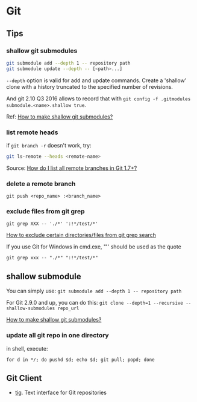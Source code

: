 # Git

## Tips

### shallow git submodules

```sh
git submodule add --depth 1 -- repository path
git submodule update --depth -- [<path>...]
```

`--depth`  option is valid for add and update commands.
Create a 'shallow' clone with a history truncated to the specified number of revisions.


And git 2.10 Q3 2016 allows to record that with `git config -f .gitmodules submodule.<name>.shallow true`.

Ref: [How to make shallow git submodules?](https://stackoverflow.com/questions/2144406/how-to-make-shallow-git-submodules/17692710#17692710)


### list remote heads

if `git branch -r` doesn't work, try:

```sh
git ls-remote --heads <remote-name>
```


Source: [How do I list all remote branches in Git 1.7+?](https://stackoverflow.com/questions/3471827/how-do-i-list-all-remote-branches-in-git-1-7)

### delete a remote branch

`git push <repo_name> :<branch_name>`

### exclude files from git grep 

`git grep XXX -- './*' ':!*/test/*'`

[How to exclude certain directories/files from git grep search](https://stackoverflow.com/questions/10423143/how-to-exclude-certain-directories-files-from-git-grep-search)

If you use Git for Windows in cmd.exe, '"' should be used as the quote

`git grep xxx -- "./*" ":!*/test/*"`

## shallow submodule 

You can simply use: `git submodule add --depth 1 -- repository path`

For Git 2.9.0 and up, you can do this: `git clone --depth=1 --recursive --shallow-submodules repo_url`

[How to make shallow git submodules?](https://stackoverflow.com/questions/2144406/how-to-make-shallow-git-submodules)


### update all git repo in one directory

in shell, execute:

`for d in */; do pushd $d; echo $d; git pull; popd; done`

## Git Client

* [tig](https://jonas.github.io/tig/). Text interface for Git repositories
